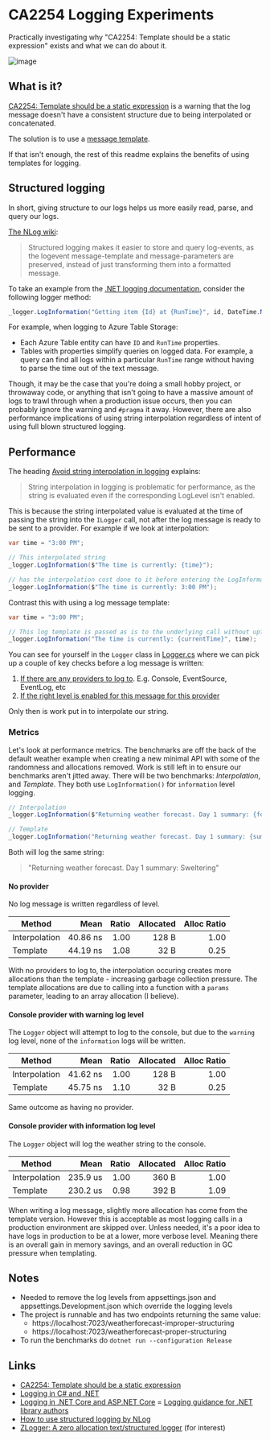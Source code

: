 # CA2254 Logging Experiments
Practically investigating why "CA2254: Template should be a static expression" exists and what we can do about it.

![image](https://github.com/user-attachments/assets/fbbae513-08ed-476b-854f-1aa7c4ccc35a)


## What is it?

[CA2254: Template should be a static expression](https://learn.microsoft.com/en-us/dotnet/fundamentals/code-analysis/quality-rules/ca2254) is a warning that the log message doesn't have a consistent structure due to being interpolated or concatenated. 

The solution is to use a [message template](https://learn.microsoft.com/en-us/dotnet/core/extensions/logging?tabs=command-line#log-message-template-formatting).

If that isn't enough, the rest of this readme explains the benefits of using templates for logging.

## Structured logging

In short, giving structure to our logs helps us more easily read, parse, and query our logs.

[The NLog wiki](https://github.com/NLog/NLog/wiki/How-to-use-structured-logging):

> Structured logging makes it easier to store and query log-events, as the logevent message-template and message-parameters are preserved, instead of just transforming them into a formatted message.

To take an example from the [.NET logging documentation](https://learn.microsoft.com/en-us/dotnet/core/extensions/logging?tabs=command-line#log-message-template), consider the following logger method:

```csharp
_logger.LogInformation("Getting item {Id} at {RunTime}", id, DateTime.Now);
```
For example, when logging to Azure Table Storage:

- Each Azure Table entity can have `ID` and `RunTime` properties.
- Tables with properties simplify queries on logged data. For example, a query can find all logs within a particular `RunTime` range without having to parse the time out of the text message.

Though, it may be the case that you're doing a small hobby project, or throwaway code, or anything that isn't going to have a massive amount of logs to trawl through when a production issue occurs, then you can probably ignore the warning and `#pragma` it away. However, there are also performance implications of using string interpolation regardless of intent of using full blown structured logging.

## Performance

The heading [Avoid string interpolation in logging](https://learn.microsoft.com/en-gb/dotnet/core/extensions/logging-library-authors#avoid-string-interpolation-in-logging) explains:
>String interpolation in logging is problematic for performance, as the string is evaluated even if the corresponding LogLevel isn't enabled. 

This is because the string interpolated value is evaluated at the time of passing the string into the `ILogger` call, not after the log message is ready to be sent to a provider. For example if we look at interpolation:

```csharp
var time = "3:00 PM";

// This interpolated string
_logger.LogInformation($"The time is currently: {time}");

// has the interpolation cost done to it before entering the LogInformation() method, meaning the call ends up being:
_logger.LogInformation($"The time is currently: 3:00 PM");
```

Contrast this with using a log message template:
```csharp
var time = "3:00 PM";

// This log template is passed as is to the underlying call without upfront interpolation cost
_logger.LogInformation("The time is currently: {currentTime}", time);
```

You can see for yourself in the `Logger` class in [Logger.cs](https://github.com/dotnet/runtime/blob/e1a14a8f284b94b31b84d62067773b2f9a5e2547/src/libraries/Microsoft.Extensions.Logging/src/Logger.cs) where we can pick up a couple of key checks before a log message is written:

1. [If there are any providers to log to](https://github.com/dotnet/runtime/blob/e1a14a8f284b94b31b84d62067773b2f9a5e2547/src/libraries/Microsoft.Extensions.Logging/src/Logger.cs#L30). E.g. Console, EventSource, EventLog, etc
2. [If the right level is enabled for this message for this provider](https://github.com/dotnet/runtime/blob/e1a14a8f284b94b31b84d62067773b2f9a5e2547/src/libraries/Microsoft.Extensions.Logging/src/Logger.cs#L39)

Only then is work put in to interpolate our string. 

### Metrics

Let's look at performance metrics. The benchmarks are off the back of the default weather example when creating a new minimal API with some of the randomness and allocations removed. Work is still left in to ensure our benchmarks aren't jitted away. There will be two benchmarks: _Interpolation_, and _Template_. They both use `LogInformation()` for `information` level logging.

```csharp
// Interpolation
_logger.LogInformation($"Returning weather forecast. Day 1 summary: {forecast[0].Summary}");

// Template
_logger.LogInformation("Returning weather forecast. Day 1 summary: {summary}", forecast[0].Summary);
```

 Both will log the same string: 
> "Returning weather forecast. Day 1 summary: Sweltering"

#### No provider

No log message is written regardless of level.

| Method        |     Mean | Ratio | Allocated | Alloc Ratio |
| ------------- | -------: | ----: | --------: | ----------: |
| Interpolation | 40.86 ns |  1.00 |     128 B |        1.00 |
| Template      | 44.19 ns |  1.08 |      32 B |        0.25 |

With no providers to log to, the interpolation occuring creates more allocations than the template - increasing garbage collection pressure. The template allocations are due to calling into a function with a `params` parameter, leading to an array allocation (I believe).

#### Console provider with warning log level 

The `Logger` object will attempt to log to the console, but due to the `warning` log level, none of the `information` logs will be written.

| Method        |     Mean | Ratio | Allocated | Alloc Ratio |
| ------------- | -------: | ----: | --------: | ----------: |
| Interpolation | 41.62 ns |  1.00 |     128 B |        1.00 |
| Template      | 45.75 ns |  1.10 |      32 B |        0.25 |

Same outcome as having no provider.

#### Console provider with information log level

The `Logger` object will log the weather string to the console.

| Method        |     Mean | Ratio | Allocated | Alloc Ratio |
| ------------- | -------: | ----: | --------: | ----------: |
| Interpolation | 235.9 us |  1.00 |     360 B |        1.00 |
| Template      | 230.2 us |  0.98 |     392 B |        1.09 |

When writing a log message, slightly more allocation has come from the template version. However this is acceptable as most logging calls in a production environment are skipped over. Unless needed, it's a poor idea to have logs in production to be at a lower, more verbose level. Meaning there is an overall gain in memory savings, and an overall reduction in GC pressure when templating.

## Notes
- Needed to remove the log levels from appsettings.json and appsettings.Development.json which override the logging levels
- The project is runnable and has two endpoints returning the same value:
	- https://localhost:7023/weatherforecast-improper-structuring
	- https://localhost:7023/weatherforecast-proper-structuring
- To run the benchmarks do `dotnet run --configuration Release`

## Links
- [CA2254: Template should be a static expression](https://learn.microsoft.com/en-us/dotnet/fundamentals/code-analysis/quality-rules/ca2254)
- [Logging in C# and .NET](https://learn.microsoft.com/en-us/dotnet/core/extensions/logging)
- [Logging in .NET Core and ASP.NET Core](https://learn.microsoft.com/en-us/aspnet/core/fundamentals/logging/)
= [Logging guidance for .NET library authors](https://learn.microsoft.com/en-gb/dotnet/core/extensions/logging-library-authors)
- [How to use structured logging by NLog](https://github.com/NLog/NLog/wiki/How-to-use-structured-logging)
- [ZLogger: A zero allocation text/structured logger](https://github.com/Cysharp/ZLogger) (for interest)
